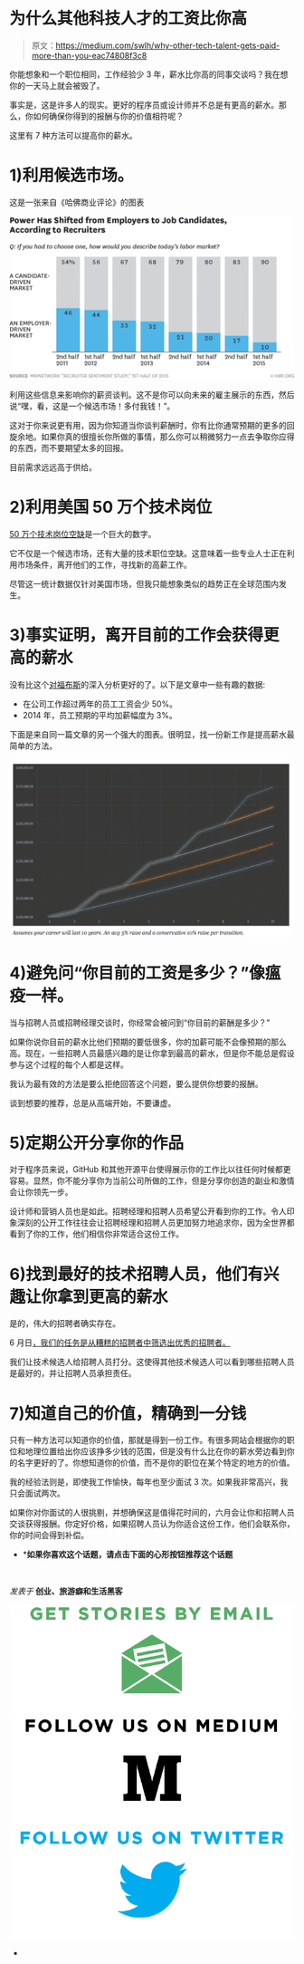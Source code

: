 # 为什么其他科技人才的工资比你高

> 原文：<https://medium.com/swlh/why-other-tech-talent-gets-paid-more-than-you-eac74808f3c8>

你能想象和一个职位相同，工作经验少 3 年，薪水比你高的同事交谈吗？我在想你的一天马上就会被毁了。

事实是，这是许多人的现实。更好的程序员或设计师并不总是有更高的薪水。那么，你如何确保你得到的报酬与你的价值相符呢？

这里有 7 种方法可以提高你的薪水。

# 1)利用候选市场。

这是一张来自《哈佛商业评论》的图表

![](img/8f15bb0d39436995e5c2d7fd5f619d43.png)

利用这些信息来影响你的薪资谈判。这不是你可以向未来的雇主展示的东西，然后说“嘿，看，这是一个候选市场！多付我钱！”。

这对于你来说更有用，因为你知道当你谈判薪酬时，你有比你通常预期的更多的回旋余地。如果你真的很擅长你所做的事情，那么你可以稍微努力一点去争取你应得的东西，而不要期望太多的回报。

目前需求远远高于供给。

# 2)利用美国 50 万个技术岗位

[50 万个技术岗位空缺](http://www.washingtonexaminer.com/obama-aims-to-fill-500000-open-tech-jobs/article/2561232)是一个巨大的数字。

它不仅是一个候选市场，还有大量的技术职位空缺。这意味着一些专业人士正在利用市场条件，离开他们的工作，寻找新的高薪工作。

尽管这一统计数据仅针对美国市场，但我只能想象类似的趋势正在全球范围内发生。

# 3)事实证明，离开目前的工作会获得更高的薪水

没有比这个[对福布斯](http://www.forbes.com/sites/cameronkeng/2014/06/22/employees-that-stay-in-companies-longer-than-2-years-get-paid-50-less/)的深入分析更好的了。以下是文章中一些有趣的数据:

*   在公司工作超过两年的员工工资会少 50%。
*   2014 年，员工预期的平均加薪幅度为 3%。

下面是来自同一篇文章的另一个强大的图表。很明显，找一份新工作是提高薪水最简单的方法。

![](img/5577ffa4a3a9b34abe7a5f9253cc3006.png)

# 4)避免问“你目前的工资是多少？”像瘟疫一样。

当与招聘人员或招聘经理交谈时，你经常会被问到“你目前的薪酬是多少？”

如果你说你目前的薪水比他们预期的要低很多，你的加薪可能不会像预期的那么高。现在，一些招聘人员最感兴趣的是让你拿到最高的薪水，但是你不能总是假设参与这个过程的每个人都是这样。

我认为最有效的方法是要么拒绝回答这个问题，要么提供你想要的报酬。

谈到想要的推荐，总是从高端开始，不要谦虚。

# 5)定期公开分享你的作品

对于程序员来说，GitHub 和其他开源平台使得展示你的工作比以往任何时候都更容易。显然，你不能分享你为当前公司所做的工作，但是分享你创造的副业和激情会让你领先一步。

设计师和营销人员也是如此。招聘经理和招聘人员希望公开看到你的工作。令人印象深刻的公开工作往往会让招聘经理和招聘人员更加努力地追求你，因为全世界都看到了你的工作，他们相信你非常适合这份工作。

# 6)找到最好的技术招聘人员，他们有兴趣让你拿到更高的薪水

是的，伟大的招聘者确实存在。

6 月日[，我们的任务是从糟糕的招聘者中筛选出优秀的招聘者。](http://joinjune.com/)

我们让技术候选人给招聘人员打分。这使得其他技术候选人可以看到哪些招聘人员是最好的，并让招聘人员承担责任。

# 7)知道自己的价值，精确到一分钱

只有一种方法可以知道你的价值，那就是得到一份工作。有很多网站会根据你的职位和地理位置给出你应该挣多少钱的范围，但是没有什么比在你的薪水旁边看到你的名字更好的了。你想知道你的价值，而不是你的职位在某个特定的地方的价值。

我的经验法则是，即使我工作愉快，每年也至少面试 3 次。如果我非常高兴，我只会面试两次。

如果你对你面试的人很挑剔，并想确保这是值得花时间的，六月会让你和招聘人员交谈获得报酬。你定好价格，如果招聘人员认为你适合这份工作，他们会联系你，你的时间会得到补偿。

*   ***如果你喜欢这个话题，请点击下面的心形按钮推荐这个话题**

![](img/c1192ebad88d6b1fc6ae1d6a2bc61154.png)

*发表于* **创业、旅游癖和生活黑客**

[![](img/de26c089e79a3a2a25d2b750ff6db50f.png)](http://supply.us9.list-manage.com/subscribe?u=310af6eb2240d299c7032ef6c&id=d28d8861ad)[![](img/f47a578114e0a96bdfabc3a5400688d5.png)](https://blog.growth.supply/)[![](img/c1351daa9c4f0c8ac516addb60c82f6b.png)](https://twitter.com/swlh_)

-